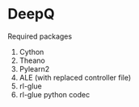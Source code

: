 DeepQ
=====

Required packages
1. Cython
2. Theano
3. Pylearn2
4. ALE (with replaced controller file)
5. rl-glue
6. rl-glue python codec
